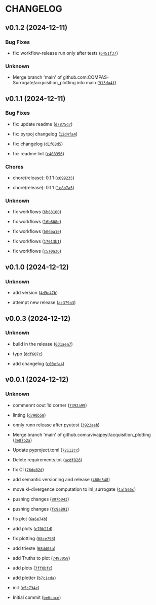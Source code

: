 # CHANGELOG


## v0.1.2 (2024-12-11)

### Bug Fixes

* fix: workflow-release run only after tests ([`6451f37`](https://github.com/COMPAS-Surrogate/acquisition_plotting/commit/6451f37781e47c015e6c6bfe22692ddbb79dba32))

### Unknown

* Merge branch 'main' of github.com:COMPAS-Surrogate/acquisition_plotting into main ([`913da4f`](https://github.com/COMPAS-Surrogate/acquisition_plotting/commit/913da4f11aa5dfd6da65dc0e3c489d0183ec230e))


## v0.1.1 (2024-12-11)

### Bug Fixes

* fix: update readme ([`d7875d7`](https://github.com/COMPAS-Surrogate/acquisition_plotting/commit/d7875d7e0edd7392dd3ab3e9abeb909094d6d5bd))

* fix: pyrpoj changelog ([`12d4fa4`](https://github.com/COMPAS-Surrogate/acquisition_plotting/commit/12d4fa4de09b7d0b1066d07ced5b1a25c4bf45cd))

* fix: changelog ([`d1f08d5`](https://github.com/COMPAS-Surrogate/acquisition_plotting/commit/d1f08d5d3aef71e0ae1b1eedd0d40171c977a17c))

* fix: readme lint ([`c408356`](https://github.com/COMPAS-Surrogate/acquisition_plotting/commit/c40835643bc08b2888f966c4415e9e066c2b8046))

### Chores

* chore(release): 0.1.1 ([`c699235`](https://github.com/COMPAS-Surrogate/acquisition_plotting/commit/c69923589cf666a5cec762d780d6972e4547ac3c))

* chore(release): 0.1.1 ([`1e8b7a5`](https://github.com/COMPAS-Surrogate/acquisition_plotting/commit/1e8b7a523113be2974e32958f77f6cf8c804c2ea))

### Unknown

* fix workflows ([`6b63160`](https://github.com/COMPAS-Surrogate/acquisition_plotting/commit/6b631609ac635c3eed0478fe722d66bf11e70f63))

* fix workflows ([`16b608d`](https://github.com/COMPAS-Surrogate/acquisition_plotting/commit/16b608d4dd88b939369b5e9f96bb9b589f92c8e1))

* fix workflows ([`b06ba1e`](https://github.com/COMPAS-Surrogate/acquisition_plotting/commit/b06ba1e5e95a98180b229a9658c2736e4d273933))

* fix workflows ([`17613b1`](https://github.com/COMPAS-Surrogate/acquisition_plotting/commit/17613b154822c87029274f340a85e73bbb258dcb))

* fix workflows ([`c5a0a36`](https://github.com/COMPAS-Surrogate/acquisition_plotting/commit/c5a0a362ea4afe159904f10bc3d937f4e7ad30f8))


## v0.1.0 (2024-12-12)

### Unknown

* add version ([`4d9e47b`](https://github.com/COMPAS-Surrogate/acquisition_plotting/commit/4d9e47b419eaa330b85a39f806fe33fc8f0c58e6))

* attempt new release ([`ac379a3`](https://github.com/COMPAS-Surrogate/acquisition_plotting/commit/ac379a3ecede2b836d59eccb4c9743fe80cea624))


## v0.0.3 (2024-12-12)

### Unknown

* build in the release ([`031aea7`](https://github.com/COMPAS-Surrogate/acquisition_plotting/commit/031aea71140f52178b99a8112a7d2e3534b86cca))

* typo ([`ddf607c`](https://github.com/COMPAS-Surrogate/acquisition_plotting/commit/ddf607c0abfde0a5133baa374bee3d4c296b7a46))

* add changelog ([`c00efa4`](https://github.com/COMPAS-Surrogate/acquisition_plotting/commit/c00efa4ac52bcbee978363e94b58e8e2344b43ab))


## v0.0.1 (2024-12-12)

### Unknown

* commennt oout 1d corner ([`7392a99`](https://github.com/COMPAS-Surrogate/acquisition_plotting/commit/7392a995ca8907c926d200cb195d743697f9a04e))

* linting ([`d790b58`](https://github.com/COMPAS-Surrogate/acquisition_plotting/commit/d790b5810df0dea4ac58af94c4fef1f71ddafca5))

* onnly runn release after pyutest ([`3922aeb`](https://github.com/COMPAS-Surrogate/acquisition_plotting/commit/3922aeb20866abd4c23a35aaf74928df60ec0bea))

* Merge branch 'main' of github.com:avivajpeyi/acquisition_plotting ([`3e87b2a`](https://github.com/COMPAS-Surrogate/acquisition_plotting/commit/3e87b2a9e4d43a31c26994c55b36f176534f918c))

* Update pyproject.toml ([`72112cc`](https://github.com/COMPAS-Surrogate/acquisition_plotting/commit/72112cc093fe49e9e07172b574d130464373d8e1))

* Delete requirements.txt ([`acdf826`](https://github.com/COMPAS-Surrogate/acquisition_plotting/commit/acdf826ea266c07f71f9e77c49fea1ec9e2443d2))

* fix CI ([`76de82d`](https://github.com/COMPAS-Surrogate/acquisition_plotting/commit/76de82dc2d00be3313daca697cebc805e95a022d))

* add semantic versioning and release ([`468d548`](https://github.com/COMPAS-Surrogate/acquisition_plotting/commit/468d548b6abf78e99865ce60042167550534d7d1))

* move kl-divergence computation to lnl_surrogate ([`4af565c`](https://github.com/COMPAS-Surrogate/acquisition_plotting/commit/4af565c2c74e2cc661cc7852246585832a7912dc))

* pushing changes ([`897b043`](https://github.com/COMPAS-Surrogate/acquisition_plotting/commit/897b043f36b0caf752d44b443a728d36c87840c6))

* pushing changes ([`fc9a891`](https://github.com/COMPAS-Surrogate/acquisition_plotting/commit/fc9a8916df452d2550f5af178e7177196240cb1b))

* fis plot ([`6a6e74b`](https://github.com/COMPAS-Surrogate/acquisition_plotting/commit/6a6e74b5368370505a1fbc1ea2761f0d0461a1f6))

* add plots ([`e70b21d`](https://github.com/COMPAS-Surrogate/acquisition_plotting/commit/e70b21d6cc4a83835f6d774f8749b2af96e3cef2))

* fix plotting ([`08ce798`](https://github.com/COMPAS-Surrogate/acquisition_plotting/commit/08ce798079b2ffee0723d5df46e3c5379e195d01))

* add trieste ([`68dd03a`](https://github.com/COMPAS-Surrogate/acquisition_plotting/commit/68dd03a7f231ef71a6fa83d2037d4e142058b209))

* add Truths to plot ([`7493058`](https://github.com/COMPAS-Surrogate/acquisition_plotting/commit/7493058d7f4bbe8e1ad49368e66a800608941935))

* add plots ([`7ff0bfc`](https://github.com/COMPAS-Surrogate/acquisition_plotting/commit/7ff0bfc8a2322ea04b2b1bd520ad4048b9a8350c))

* add plotter ([`b7c1cda`](https://github.com/COMPAS-Surrogate/acquisition_plotting/commit/b7c1cda53ad10191e073db5b0eed75641c03b5d9))

* init ([`e5c734e`](https://github.com/COMPAS-Surrogate/acquisition_plotting/commit/e5c734ec497ff0b31314a4aba454502b9574f6fa))

* Initial commit ([`be6cace`](https://github.com/COMPAS-Surrogate/acquisition_plotting/commit/be6cace5c524756dcc024bb27f84572170115dfc))
